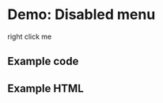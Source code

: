 # Demo: Disabled menu

<span class="context-menu-one label label-default">right click me</span>

## Example code

<script type="text/javascript" class="showcase">
$(function(){
    $.contextMenu({
        selector: '.context-menu-one', 
        callback: function(key, options) {
            var m = "clicked: " + key;
            window.console && console.log(m) || alert(m); 
        },
        items: {
            "edit": {name: "Edit", icon: "edit"},
            "cut": {name: "Cut", icon: "cut"},
            "copy": {name: "Copy", icon: "copy"},
            "paste": {name: "Paste", icon: "paste"},
            "delete": {name: "Delete", icon: "delete"},
            "sep1": "---------",
            "quit": {name: "Quit", icon: function($element, key, item){ return 'icon icon-quit'; }}
        }
    });
    
    $('#toggle-disabled').on('click', function(e) {
        e.preventDefault();
        var $this = $(this),
            $trigger = $('.context-menu-one');
        if ($trigger.hasClass('context-menu-disabled')) {
            $this.text("Disable Menu");
            $trigger.contextMenu(true);
        } else {
            $this.text("Enable Menu");
            $trigger.contextMenu(false);
        }
    });
});
</script>

## Example HTML
<div style="display:none;" class="showcase" data-showcase-import=".context-menu-one"></div>